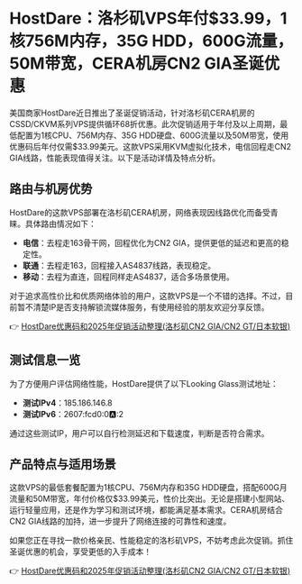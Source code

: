 # HostDare：洛杉矶VPS年付$33.99，1核756M内存，35G HDD，600G流量，50M带宽，CERA机房CN2 GIA圣诞优惠

美国商家HostDare近日推出了圣诞促销活动，针对洛杉矶CERA机房的CSSD/CKVM系列VPS提供循环68折优惠。此次促销适用于年付及以上周期，最低配置为1核CPU、756M内存、35G HDD硬盘、600G流量以及50M带宽，使用优惠码后年付仅需$33.99美元。这款VPS采用KVM虚拟化技术，电信回程走CN2 GIA线路，性能表现值得关注。以下是活动详情及特点分析。

## 路由与机房优势

HostDare的这款VPS部署在洛杉矶CERA机房，网络表现因线路优化而备受青睐。具体路由情况如下：

- **电信**：去程走163骨干网，回程优化为CN2 GIA，提供更低的延迟和更高的稳定性。
- **联通**：去程走163，回程接入AS4837线路，表现稳定。
- **移动**：去程为直连，回程同样走AS4837，适合多场景使用。

对于追求高性价比和优质网络体验的用户，这款VPS是一个不错的选择。不过，目前暂不清楚IP是否支持解锁流媒体服务，有使用经验的朋友欢迎分享反馈。

👉 [HostDare优惠码和2025年促销活动整理(洛杉矶CN2 GIA/CN2 GT/日本软银)](https://bit.ly/hostdare)

## 测试信息一览

为了方便用户评估网络性能，HostDare提供了以下Looking Glass测试地址：

- **测试IPv4**：185.186.146.8  
- **测试IPv6**：2607:fcd0:0:a::2  

通过这些测试IP，用户可以自行检测延迟和下载速度，判断是否符合需求。

## 产品特点与适用场景

这款VPS的最低套餐配置为1核CPU、756M内存和35G HDD硬盘，搭配600G月流量和50M带宽，年付价格仅$33.99美元，性价比突出。无论是搭建小型网站、运行轻量应用，还是作为学习和测试环境，都能满足基本需求。CERA机房结合CN2 GIA线路的加持，进一步提升了网络连接的可靠性和速度。

如果您正在寻找一款价格亲民、性能稳定的洛杉矶VPS，不妨考虑此次促销。抓住圣诞优惠的机会，享受更低的入手成本！

👉 [HostDare优惠码和2025年促销活动整理(洛杉矶CN2 GIA/CN2 GT/日本软银)](https://bit.ly/hostdare)